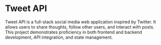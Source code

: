 # Tweet API
Tweet API is a full-stack social media web application inspired by Twitter. It allows users to share thoughts, follow other users, and interact with posts. This project demonstrates proficiency in both frontend and backend development, API integration, and state management.
